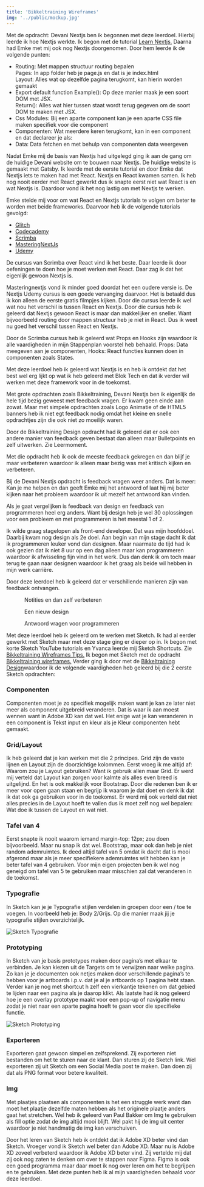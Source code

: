 ```yaml
---
title: 'Bikkeltraining Wireframes'
img: '../public/mockup.jpg'
---
```


<p>Met de opdracht: Devani Nextjs ben ik begonnen met deze leerdoel. Hierbij leerde ik hoe Nextjs werkte. Ik begon met de tutorial <a href="https://nextjs.org/learn-pages-router/foundations/about-nextjs">Learn Nextjs.</a> Daarna had Emke met mij ook nog Nextjs doorgenomen. Door hem leerde ik de volgende punten:</p><ul><li>Routing: Met mappen structuur routing bepalen<div>Pages: In app folder heb je page.js en dat is je index.html</div><div>Layout: Alles wat op dezelfde pagina terugkomt, kan hierin worden gemaakt</div></li><li>Export default function Example(): Op deze manier maak je een soort DOM met JSX.<div>Return(): Alles wat hier tussen staat wordt terug gegeven om de soort DOM te maken met JSX.</div></li><li>Css Modules: Bij een aparte component kan je een aparte CSS file maken specifiek voor die component</li><li>Componenten: Wat meerdere keren terugkomt, kan in een component en dat declareer je als: <Example/></li><li>Data: Data fetchen en met behulp van componenten data weergeven</li></ul><p>Nadat Emke mij de basis van Nextjs had uitgelegd ging ik aan de gang om de huidige Devani website om te bouwen naar Nextjs. De huidige website is gemaakt met Gatsby. Ik leerde met de eerste tutorial en door Emke dat Nextjs iets te maken had met React. Nextjs en React kwamen samen. Ik heb nog nooit eerder met React gewerkt dus ik snapte eerst niet wat React is en wat Nextjs is. Daardoor vond ik het nog lastig om met Nextjs te werken.</p><p>Emke stelde mij voor om wat React en Nextjs tutorials te volgen om beter te worden met beide frameworks. Daarvoor heb ik de volgende tutorials gevolgd:</p><ul><li><a href="https://blog.glitch.com/post/react-starter-kit">Glitch</a></li><li><a href="https://www.codecademy.com/enrolled/courses/react-101">Codecademy</a></li><li><a href="https://scrimba.com/learn/learnreact">Scrimba</a></li><li><a href="https://masteringnextjs.com/">MasteringNextJs</a></li><li><a href="https://www.udemy.com/course/nextjs-react-the-complete-guide/">Udemy</a></li></ul><p>De cursus van Scrimba over React vind ik het beste. Daar leerde ik door oefeningen te doen hoe je moet werken met React. Daar zag ik dat het eigenlijk gewoon Nextjs is.</p><p>Masteringnextjs vond ik minder goed doordat het een oudere versie is. De Nextjs Udemy cursus is een goede vervanging daarvoor. Het is betaald dus ik kon alleen de eerste gratis filmpjes kijken. Door die cursus leerde ik wel wat nou het verschil is tussen React en Nextjs. Door die cursus heb ik geleerd dat Nextjs gewoon React is maar dan makkelijker en sneller. Want bijvoorbeeld routing door mappen structuur heb je niet in React. Dus ik weet nu goed het verschil tussen React en Nextjs.</p><p>Door de Scrimba cursus heb ik geleerd wat Props en Hooks zijn waardoor ik alle vaardigheden in mijn Stappenplan voorstel heb behaald. Props: Data meegeven aan je componenten, Hooks: React functies kunnen doen in componenten zoals States.</p><p>Met deze leerdoel heb ik geleerd wat Nextjs is en heb ik ontdekt dat het best wel erg lijkt op wat ik heb geleerd met Blok Tech en dat ik verder wil werken met deze framework voor in de toekomst.</p>



<p>Met grote opdrachten zoals Bikkeltraining, Devani Nextjs ben ik eigenlijk de hele tijd bezig geweest met feedback vragen. Er kwam geen einde aan zowat. Maar met simpele opdrachten zoals Logo Animatie of de HTML5 banners heb ik niet egt feedback nodig omdat het kleine en snelle opdrachtjes zijn die ook niet zo moeilijk waren.</p><p>Door de Bikkeltraining Design opdracht had ik geleerd dat er ook een andere manier van feedback geven bestaat dan alleen maar Bulletpoints en zelf uitwerken. Zie Leermoment.</p><p>Met die opdracht heb ik ook de meeste feedback gekregen en dan blijf je maar verbeteren waardoor ik alleen maar bezig was met kritisch kijken en verbeteren.</p><p>Bij de Devani Nextjs opdracht is feedback vragen weer anders. Dat is meer: Kan je me helpen en dan geeft Emke mij het antwoord of laat hij mij beter kijken naar het probleem waardoor ik uit mezelf het antwoord kan vinden.</p><p>Als je gaat vergelijken is feedback van design en feedback van programmeren heel erg anders. Want bij design heb je wel 30 oplossingen voor een probleem en met programmeren is het meestal 1 of 2.</p><p>Ik wilde graag stagelopen als front-end developer. Dat was mijn hoofddoel. Daarbij kwam nog design als 2e doel. Aan begin van mijn stage dacht ik dat ik programmeren leuker vond dan designen. Maar naarmate de tijd had ik ook gezien dat ik niet 8 uur op een dag alleen maar kan programmeren waardoor ik afwisseling fijn vind in het werk. Dus dan denk ik om toch maar terug te gaan naar designen waardoor ik het graag als beide wil hebben in mijn werk carrière.</p><p>Door deze leerdoel heb ik geleerd dat er verschillende manieren zijn van feedback ontvangen. </p><ul><ol>Notities en dan zelf verbeteren</ol><ol>Een nieuw design </ol><ol>Antwoord vragen voor programmeren</ol></ul>


<p>Met deze leerdoel heb ik geleerd om te werken met Sketch. Ik had al eerder gewerkt met Sketch maar met deze stage ging er dieper op in. Ik begon met korte Sketch YouTube tutorials en Yvanca leerde mij Sketch Shortcuts. Zie <a href='/werkzaamheden/bikkeltraining-wireframes#tips'>Bikkeltraining Wireframes Tips.</a> Ik begon met Sketch met de opdracht <a href='/werkzaamheden/bikkeltraining-wireframes'>Bikkeltraining wireframes.</a> Verder ging ik door met de <a href='/werkzaamheden/bikkeltraining-design'>Bikkeltraining Design</a>waardoor ik de volgende vaardigheden heb geleerd bij die 2 eerste Sketch opdrachten:</p>

<h3>Componenten</h3><p>Componenten moet je zo specifiek mogelijk maken want je kan ze later niet meer als component uitgebreid veranderen. Dat is waar ik aan moest wennen want in Adobe XD kan dat wel. Het enige wat je kan veranderen in een component is Tekst input en kleur als je Kleur componenten hebt gemaakt.</p><h3>Grid/Layout</h3><p>Ik heb geleerd dat je kan werken met die 2 principes. Grid zijn de vaste lijnen en Layout zijn de doorzichtige kolommen. Eerst vroeg ik me altijd af: Waarom zou je Layout gebruiken? Want ik gebruik allen maar Grid. Er werd mij verteld dat Layout kan zorgen voor kalmte als alles even breed is uitgelijnd. En het is ook makkelijk voor Bootstrap. Door die redenen ben ik er meer voor open gaan staan en begrijp ik waarom je dat doet en denk ik dat ik dat ook ga gebruiken voor in de toekomst. Er werd mij ook verteld dat niet alles precies in de Layout hoeft te vallen dus ik moet zelf nog wel bepalen: Wat doe ik tussen de Layout en wat niet.</p><h3>Tafel van 4</h3><p>Eerst snapte ik nooit waarom iemand margin-top: 12px; zou doen bijvoorbeeld. Maar nu snap ik dat wel. Bootstrap, maar ook dan heb je niet random ademruimtes. Ik deed altijd tafel van 5 omdat ik dacht dat is mooi afgerond maar als je meer specifiekere ademruimtes wilt hebben kan je beter tafel van 4 gebruiken. Voor mijn eigen projecten ben ik wel nog geneigd om tafel van 5 te gebruiken maar misschien zal dat veranderen in de toekomst.</p><h3>Typografie</h3><p>In Sketch kan je je Typografie stijlen verdelen in groepen door een / toe te voegen. In voorbeeld heb je: Body 2/Grijs. Op die manier maak jij je typografie stijlen overzichtelijk.</p><img src="../../public/img/leerdoelen-sketch-1.jpg" alt="Sketch Typografie"><h3>Prototyping</h3><p>In Sketch van je basis prototypes maken door pagina’s met elkaar te verbinden. Je kan kiezen uit de Targets om te verwijzen naar welke pagina. Zo kan je je documenten ook netjes maken door verschillende pagina’s te hebben voor je artboards i.p.v. dat je al je artboards op 1 pagina hebt staan. Verder kan je nog met shortcut h zelf een vierkantje tekenen om dat gebied te lijden naar een pagina als je daarop klikt. Als laatste had ik nog geleerd hoe je een overlay prototype maakt voor een pop-up of navigatie menu zodat je niet naar een aparte pagina hoeft te gaan voor die specifieke functie.</p><img src="../../public/img/leerdoelen-sketch-2.jpg" alt="Sketch Prototyping"><h3>Exporteren</h3><p>Exporteren gaat gewoon simpel en zelfsprekend. Zij exporteren niet bestanden om het te sturen naar de klant. Dan sturen zij de Sketch link. Wel exporteren zij uit Sketch om een Social Media post te maken. Dan doen zij dat als PNG format voor betere kwaliteit.</p><h3>Img</h3><p>Met plaatjes plaatsen als componenten is het een struggle werk want dan moet het plaatje dezelfde maten hebben als het originele plaatje anders gaat het stretchen. Wel heb ik geleerd van Paul Bakker om Img te gebruiken als fill optie zodat de img altijd mooi blijft. Wel pakt hij de img uit center waardoor je niet handmatig de img kan verschuiven.</p><p>Door het leren van Sketch heb ik ontdekt dat ik Adobe XD beter vind dan Sketch. Vroeger vond ik Sketch wel beter dan Adobe XD. Maar nu is Adobe XD zoveel verbeterd waardoor ik Adobe XD beter vind. Zij vertelde mij dat zij ook nog zaten te denken om over te stappen naar Figma. Figma is ook een goed programma maar daar moet ik nog over leren om het te begrijpen en te gebruiken. Met deze punten heb ik al mijn vaardigheden behaald voor deze leerdoel.</p>